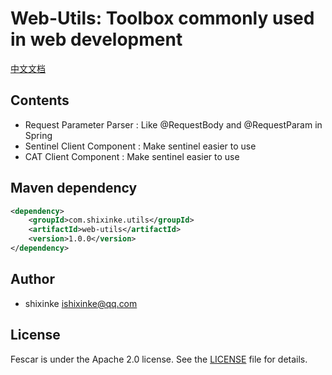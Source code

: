 
# Web-Utils: Toolbox commonly used in web development

[中文文档](http://github.com/shixinke/web-utils/blob/master/README_zh.md)

## Contents

- Request Parameter Parser : Like @RequestBody and @RequestParam in Spring
- Sentinel Client Component : Make sentinel easier to use
- CAT Client Component : Make sentinel easier to use


## Maven dependency
```xml
<dependency>
    <groupId>com.shixinke.utils</groupId>
    <artifactId>web-utils</artifactId>
    <version>1.0.0</version>
</dependency>

```


## Author

- shixinke <ishixinke@qq.com>


## License

Fescar is under the Apache 2.0 license. See the [LICENSE](https://github.com/shixinke/web-utils/blob/master/LICENSE.txt) file for details.
